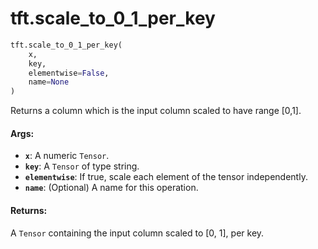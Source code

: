 <div itemscope itemtype="http://developers.google.com/ReferenceObject">
<meta itemprop="name" content="tft.scale_to_0_1_per_key" />
<meta itemprop="path" content="Stable" />
</div>

# tft.scale_to_0_1_per_key

``` python
tft.scale_to_0_1_per_key(
    x,
    key,
    elementwise=False,
    name=None
)
```

Returns a column which is the input column scaled to have range [0,1].

#### Args:

* <b>`x`</b>: A numeric `Tensor`.
* <b>`key`</b>: A `Tensor` of type string.
* <b>`elementwise`</b>: If true, scale each element of the tensor independently.
* <b>`name`</b>: (Optional) A name for this operation.


#### Returns:

A `Tensor` containing the input column scaled to [0, 1], per key.